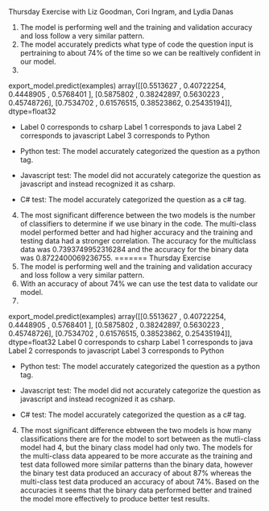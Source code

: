  Thursday Exercise with Liz Goodman, Cori Ingram, and Lydia Danas
1. The model is performing well and the training and validation accuracy and loss follow a very similar pattern.
2. The model accurately predicts what type of code the question input is pertraining to about 74%  of the time so we can be realtively confident in our model.
3.
export_model.predict(examples)
array([[0.5513627 , 0.40722254, 0.4448905 , 0.5768401 ],
[0.5875802 , 0.38242897, 0.5630223 , 0.45748726],
[0.7534702 , 0.61576515, 0.38523862, 0.25435194]], dtype=float32
- Label 0 corresponds to csharp
Label 1 corresponds to java
Label 2 corresponds to javascript
Label 3 corresponds to Python

- Python test: The model accurately categorized the question as a python tag.

- Javascript test: The model did not accurately categorize the question as javascript and instead recognized it as csharp.

- C# test: The model accurately categorized the question as a c# tag.
4. The most significant difference between the two models is the number of classifiers to determine if we use binary in the code. The multi-class model performed better and had higher accuracy and the training and testing data had a stronger correlation. The accuracy for the multiclass data was 0.7393749952316284 and the accuracy for the binary data was 0.8722400069236755.
=======
Thursday Exercise
1. The model is performing well and the training and validation accuracy and loss follow a very similar pattern.
2. With an accuracy of about 74% we can use the test data to validate our model.
3.
export_model.predict(examples)
array([[0.5513627 , 0.40722254, 0.4448905 , 0.5768401 ],
[0.5875802 , 0.38242897, 0.5630223 , 0.45748726],
[0.7534702 , 0.61576515, 0.38523862, 0.25435194]], dtype=float32
Label 0 corresponds to csharp
Label 1 corresponds to java
Label 2 corresponds to javascript
Label 3 corresponds to Python

- Python test: The model accurately categorized the question as a python tag.

- Javascript test: The model did not accurately categorize the question as javascript and instead recognized it as csharp.

- C# test: The model accurately categorized the question as a c# tag.
4. The most significant difference ebtween the two models is how many classifications there are for the model to sort between as the mutli-class model had 4, but the binary class model had only two. The models for the multi-class data appeared to be more accurate as the training and test data followed more similar patterns than the binary data, however the binary test data produced an accuracy of about 87% whereas the multi-class test data produced an accuracy of about 74%. Based on the accuracies it seems that the binary data performed better and trained the model more effectively to produce better test results.
